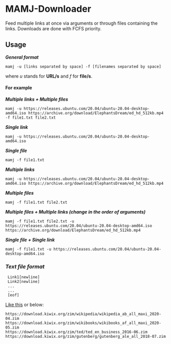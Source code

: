 # MAMJ-Downloader
Feed multiple links at once via arguments or through files containing the links. Downloads are done with FCFS priority.  

## Usage
***General format***
  
	mamj -u [links separated by space] -f [filenames separated by space]
	
where *u* stands for **URL/s** and *f* for **file/s**.
 
#### For example
***Multiple links + Multiple files***
 
	mamj -u https://releases.ubuntu.com/20.04/ubuntu-20.04-desktop-amd64.iso https://archive.org/download/ElephantsDream/ed_hd_512kb.mp4 -f file1.txt file2.txt
	
***Single link***
  
 	mamj -u https://releases.ubuntu.com/20.04/ubuntu-20.04-desktop-amd64.iso
	
***Single file***
 	
 	mamj -f file1.txt
	
***Multiple links***
 	
 	mamj -u https://releases.ubuntu.com/20.04/ubuntu-20.04-desktop-amd64.iso https://archive.org/download/ElephantsDream/ed_hd_512kb.mp4
	
***Multiple files***
	
 	mamj -f file1.txt file2.txt
	
***Multiple files + Multiple links (change in the order of arguments)***
 
	mamj -f file1.txt file2.txt -u https://releases.ubuntu.com/20.04/ubuntu-20.04-desktop-amd64.iso https://archive.org/download/ElephantsDream/ed_hd_512kb.mp4 
	
***Single file + Single link***

	mamj -f file1.txt -u https://releases.ubuntu.com/20.04/ubuntu-20.04-desktop-amd64.iso
	


  
  ### ***Text file format***
  
     Link1[newline]
     Link2[newline]
     ...
     ...
     [eof]
  
  [Like this](https://github.com/dev7060/springer-direct-download-links/blob/master/links.txt) or below:
  
  
  	https://download.kiwix.org/zim/wikipedia/wikipedia_ab_all_maxi_2020-04.zim
  	https://download.kiwix.org/zim/wikibooks/wikibooks_af_all_maxi_2020-05.zim
  	https://download.kiwix.org/zim/ted/ted_en_business_2016-06.zim
  	https://download.kiwix.org/zim/gutenberg/gutenberg_ale_all_2018-07.zim
	
